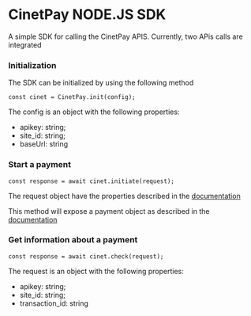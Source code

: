 # CinetPay NODE.JS SDK

A simple SDK for calling the CinetPay APIS.
Currently, two APis calls are integrated

### Initialization

The SDK can be initialized by using the following method
```
const cinet = CinetPay.init(config);
```
The config is an object with the following properties:
- apikey: string;
- site_id: string;
- baseUrl: string

### Start a payment
```
const response = await cinet.initiate(request);
```
The request object have the properties described in the [documentation](https://docs.cinetpay.com/api/1.0-en/checkout/initialisation)

This method will expose a payment object as described in the [documentation](https://docs.cinetpay.com/api/1.0-en/checkout/initialisation)

### Get information about a payment

```
const response = await cinet.check(request);
```
The request is an object with the following properties:
- apikey: string;
- site_id: string;
- transaction_id: string
